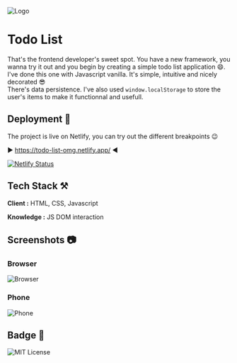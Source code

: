 
![Logo](https://i.ibb.co/fX1Kvf8/glenn-carstens-peters-RLw-UC03-Gwc-unsplash.webp)


# Todo List

That's the frontend developer's sweet spot. You have a new framework, you wanna try it out and you begin by creating a simple todo list application 😄.
I've done this one with Javascript vanilla. It's simple, intuitive and nicely decorated 😎 <br>
There's data persistence. I've also used `window.localStorage` to store the user's items to make it functionnal and usefull.

## Deployment 🛫

The project is live on Netlify, you can try out the different breakpoints 😉

▶️ https://todo-list-omg.netlify.app/ ◀️


[![Netlify Status](https://api.netlify.com/api/v1/badges/5973581b-0276-4ae8-aba2-dea539e21092/deploy-status)](https://app.netlify.com/sites/todo-list-omg/deploys)
## Tech Stack ⚒️

**Client :** HTML, CSS, Javascript

**Knowledge :** JS DOM interaction
## Screenshots 📷

### Browser

![Browser](https://i.ibb.co/WcpTqt4/browser.webp)


### Phone

![Phone](https://i.ibb.co/LYS2zn0/mobile.webp)

## Badge 🥇


![MIT License](https://img.shields.io/github/languages/code-size/Pierre747/Todo-List)